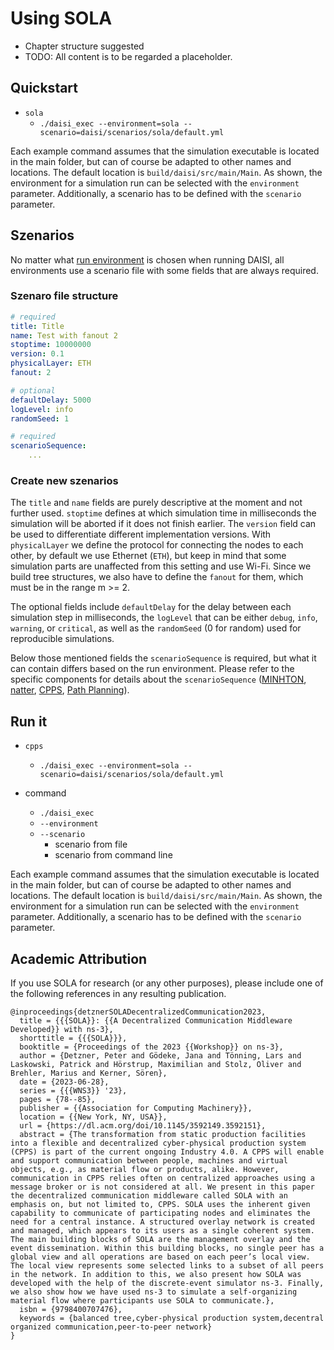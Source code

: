 # Using SOLA

- Chapter structure suggested
- TODO: All content is to be regarded a placeholder.

## Quickstart

- `sola`
    - `./daisi_exec --environment=sola --scenario=daisi/scenarios/sola/default.yml`

Each example command assumes that the simulation executable is located in the main folder, but can of course be adapted to other names and locations.
The default location is `build/daisi/src/main/Main`.
As shown, the environment for a simulation run can be selected with the `environment` parameter.
Additionally, a scenario has to be defined with the `scenario` parameter.

## Szenarios

No matter what [run environment](../sola/environments.md) is chosen when running DAISI, all environments use a scenario file with some fields that are always required.

### Szenaro file structure

```yaml
# required
title: Title
name: Test with fanout 2
stoptime: 10000000
version: 0.1
physicalLayer: ETH
fanout: 2

# optional
defaultDelay: 5000
logLevel: info
randomSeed: 1

# required
scenarioSequence:
    ...
```

### Create new szenarios

The `title` and `name` fields are purely descriptive at the moment and not further used.
`stoptime` defines at which simulation time in milliseconds the simulation will be aborted if it does not finish earlier.
The `version` field can be used to differentiate different implementation versions.
With `physicalLayer` we define the protocol for connecting the nodes to each other, by default we use Ethernet (`ETH`), but keep in mind that some simulation parts are unaffected from this setting and use Wi-Fi.
Since we build tree structures, we also have to define the `fanout` for them, which must be in the range m >= 2.

The optional fields include `defaultDelay` for the delay between each simulation step in milliseconds, the `logLevel` that can be either `debug`, `info`, `warning`, or `critical`, as well as the `randomSeed` (0 for random) used for reproducible simulations.

Below those mentioned fields the `scenarioSequence` is required, but what it can contain differs based on the run environment. Please refer to the specific components for details about the `scenarioSequence` ([MINHTON](../daisi_lib/minhton-ns3/management-overlay.md), [natter](../daisi_lib/natter-ns3/event-distribution.md), [CPPS](../daisi_lib/applications/cpps/index.md), [Path Planning](../daisi_lib/applications/path-planning/index.md)).

## Run it

- `cpps`
    - `./daisi_exec --environment=sola --scenario=daisi/scenarios/sola/default.yml`

- command
    - `./daisi_exec`
    - `--environment`
    - `--scenario`
        - scenario from file
        - scenario from command line

Each example command assumes that the simulation executable is located in the main folder, but can of course be adapted to other names and locations.
The default location is `build/daisi/src/main/Main`.
As shown, the environment for a simulation run can be selected with the `environment` parameter.
Additionally, a scenario has to be defined with the `scenario` parameter.
## Academic Attribution

If you use SOLA for research (or any other purposes), please include one of the following references in any resulting publication.

```plain
@inproceedings{detznerSOLADecentralizedCommunication2023,
  title = {{{SOLA}}: {{A Decentralized Communication Middleware Developed}} with ns-3},
  shorttitle = {{{SOLA}}},
  booktitle = {Proceedings of the 2023 {{Workshop}} on ns-3},
  author = {Detzner, Peter and Gödeke, Jana and Tönning, Lars and Laskowski, Patrick and Hörstrup, Maximilian and Stolz, Oliver and Brehler, Marius and Kerner, Sören},
  date = {2023-06-28},
  series = {{{WNS3}} '23},
  pages = {78--85},
  publisher = {{Association for Computing Machinery}},
  location = {{New York, NY, USA}},
  url = {https://dl.acm.org/doi/10.1145/3592149.3592151},
  abstract = {The transformation from static production facilities into a flexible and decentralized cyber-physical production system (CPPS) is part of the current ongoing Industry 4.0. A CPPS will enable and support communication between people, machines and virtual objects, e.g., as material flow or products, alike. However, communication in CPPS relies often on centralized approaches using a message broker or is not considered at all. We present in this paper the decentralized communication middleware called SOLA with an emphasis on, but not limited to, CPPS. SOLA uses the inherent given capability to communicate of participating nodes and eliminates the need for a central instance. A structured overlay network is created and managed, which appears to its users as a single coherent system. The main building blocks of SOLA are the management overlay and the event dissemination. Within this building blocks, no single peer has a global view and all operations are based on each peer’s local view. The local view represents some selected links to a subset of all peers in the network. In addition to this, we also present how SOLA was developed with the help of the discrete-event simulator ns-3. Finally, we also show how we have used ns-3 to simulate a self-organizing material flow where participants use SOLA to communicate.},
  isbn = {9798400707476},
  keywords = {balanced tree,cyber-physical production system,decentral organized communication,peer-to-peer network}
}
```
